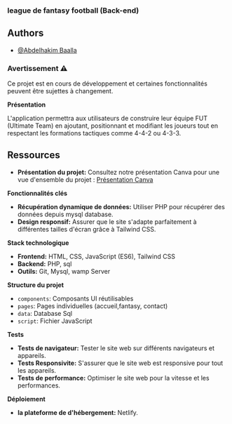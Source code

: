 
### **league de fantasy football (Back-end)**

## Authors
- [@Abdelhakim Baalla](https://github.com/Abdelha98kim)
  
### Avertissement ⚠️
Ce projet est en cours de développement et certaines fonctionnalités peuvent être sujettes à changement.

**Présentation**

L'application permettra aux utilisateurs de construire leur équipe FUT (Ultimate Team) en ajoutant, positionnant et modifiant les joueurs tout en respectant les formations tactiques comme 4-4-2 ou 4-3-3.


## Ressources

* **Présentation du projet:** Consultez notre présentation Canva pour une vue d'ensemble du projet : [Présentation Canva](https://www.canva.com/design/DAGaCmQBi8k/IvKIoi508FQ8RKdA7txubw/edit?utm_content=DAGaCmQBi8k&utm_campaign=designshare&utm_medium=link2&utm_source=sharebutton)

**Fonctionnalités clés**

* **Récupération dynamique de données:** Utiliser PHP pour récupérer des données depuis mysql database.
* **Design responsif:** Assurer que le site s'adapte parfaitement à différentes tailles d'écran grâce à Tailwind CSS.

**Stack technologique**

* **Frontend:** HTML, CSS, JavaScript (ES6), Tailwind CSS
* **Backend:** PHP, sql
* **Outils:** Git, Mysql, wamp Server

**Structure du projet**

* `components`: Composants UI réutilisables
* `pages`: Pages individuelles (accueil,fantasy, contact)
* `data`: Database Sql
* `script`: Fichier JavaScript


**Tests**

* **Tests de navigateur:** Tester le site web sur différents navigateurs et appareils.
* **Tests Responsivite:** S'assurer que le site web est responsive pour tout les appareils.
* **Tests de performance:** Optimiser le site web pour la vitesse et les performances.

**Déploiement**

* **la plateforme de d'hébergement:** Netlify.



